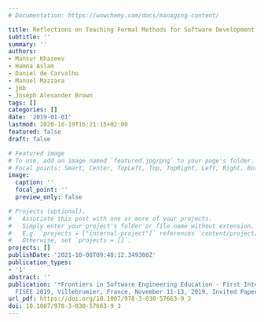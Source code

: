 ```yaml
---
# Documentation: https://wowchemy.com/docs/managing-content/

title: Reflections on Teaching Formal Methods for Software Development in Higher Education
subtitle: ''
summary: ''
authors:
- Mansur Khazeev
- Hamna Aslam
- Daniel de Carvalho
- Manuel Mazzara
- jmb 
- Joseph Alexander Brown
tags: []
categories: []
date: '2019-01-01'
lastmod: 2020-10-19T16:21:15+02:00
featured: false
draft: false

# Featured image
# To use, add an image named `featured.jpg/png` to your page's folder.
# Focal points: Smart, Center, TopLeft, Top, TopRight, Left, Right, BottomLeft, Bottom, BottomRight.
image:
  caption: ''
  focal_point: ''
  preview_only: false

# Projects (optional).
#   Associate this post with one or more of your projects.
#   Simply enter your project's folder or file name without extension.
#   E.g. `projects = ["internal-project"]` references `content/project/deep-learning/index.md`.
#   Otherwise, set `projects = []`.
projects: []
publishDate: '2021-10-08T09:48:12.349380Z'
publication_types:
- '1'
abstract: ''
publication: '*Frontiers in Software Engineering Education - First International Workshop,
  FISEE 2019, Villebrumier, France, November 11-13, 2019, Invited Papers*'
url_pdf: https://doi.org/10.1007/978-3-030-57663-9_3
doi: 10.1007/978-3-030-57663-9_3
---
```

